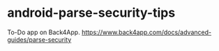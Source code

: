 # android-parse-security-tips
To-Do app on Back4App. https://www.back4app.com/docs/advanced-guides/parse-security
